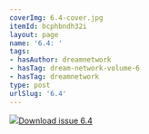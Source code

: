 ```yaml
---
coverImg: 6.4-cover.jpg
itemId: bcphbndh32i
layout: page
name: '6.4: '
tags:
- hasAuthor: dreamnetwork
- hasTag: dream-network-volume-6
- hasTag: dreamnetwork
type: post
urlSlug: '6.4'
---
```

<img class="card-img" src="../images/6.4-rect.jpg"/><a href="../files/pdfs/Volume_6/6.4-Dream-Network-Bulletin_Volume-6-Number-4.pdf" download="">Download issue 6.4</a>